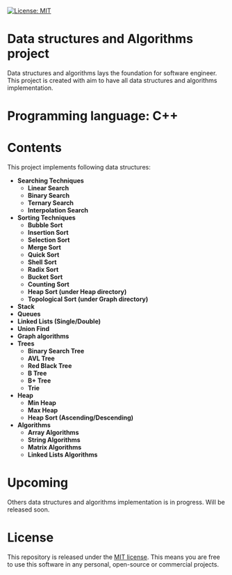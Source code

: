[![License: MIT](https://img.shields.io/badge/License-MIT-yellow.svg)](https://opensource.org/licenses/MIT)

# Data structures and Algorithms project
Data structures and algorithms lays the foundation for software engineer.
This project is created with aim to have all data structures and algorithms implementation.

# Programming language: C++

# Contents
This project implements following data structures:
* **Searching Techniques**
  * **Linear Search**
  * **Binary Search**
  * **Ternary Search**
  * **Interpolation Search**
* **Sorting Techniques**
  * **Bubble Sort**
  * **Insertion Sort**
  * **Selection Sort**
  * **Merge Sort**
  * **Quick Sort**
  * **Shell Sort**
  * **Radix Sort**
  * **Bucket Sort**
  * **Counting Sort**
  * **Heap Sort (under Heap directory)**
  * **Topological Sort (under Graph directory)**
* **Stack**
* **Queues**
* **Linked Lists (Single/Double)**
* **Union Find**
* **Graph algorithms**
* **Trees**
  * **Binary Search Tree**
  * **AVL Tree**
  * **Red Black Tree**
  * **B Tree**
  * **B+ Tree**
  * **Trie**    
* **Heap**
  * **Min Heap**
  * **Max Heap**
  * **Heap Sort (Ascending/Descending)** 
* **Algorithms**
  * **Array Algorithms**
  * **String Algorithms**
  * **Matrix Algorithms**
  * **Linked Lists Algorithms**

# Upcoming
Others data structures and algorithms implementation is in progress. Will be released soon.

# License
This repository is released under the [MIT license](https://opensource.org/licenses/MIT). This means you are free to use this software in any personal, open-source or commercial projects.
